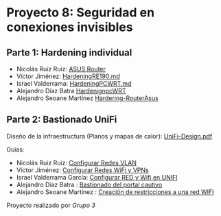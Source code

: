 # Proyecto 8: Seguridad en conexiones invisibles

## Parte 1: Hardening individual

- Nicolás Ruiz Ruiz: [ASUS Router](./Nico/Parte%20-%201.md)
- Víctor Jiménez: [HardeningRE190.md](./Victor/HardeningRE190.md)
- Israel  Valderrama: [HardeningPCWRT.md](./Israel/HardeningPCWRT.md)
- Alejandro Díaz Batra [HardenignpcWRT](./ale)
- Alejandro Seoane Martínez [Hardering-RouterAsus](./Alejandro-Seoane/README.md)

## Parte 2: Bastionado UniFi

Diseño de la infraestructura (Planos y mapas de calor): [UniFi-Design.pdf](UniFi-Design.pdf)

Guias:

- Nicolás Ruiz Ruiz: [Configurar Redes VLAN](https://app.tango.us/app/workflow/Configuraci-n-de-seguridad-VLANs-a6a1b474249045cba9e64e069ee007c0)
- Víctor Jiménez: [Configurar Redes WiFi y VPNs](https://app.tango.us/app/workflow/Setting-Up-UniFi-WiFi-and-VPN-Network-8fe7386bf1b148c0bee9708b3ad0941d)
- Israel Valderrama García: [Configurar RED y Wifi en UNIFI](https://app.tango.us/app/workflow/Configuraci-n-de-Red-y-WiFi-en-UniFi-6d47bfbf5e2a4cf598a367c83612c6e4)
- Alejandro Díaz Batra : [Bastionado del portal cautivo](https://app.tango.us/app/workflow/Bastionado-del-portal-cautivo--Guest-Portal---red-de-invitados-completa--a8c710ed78244bf9a92bef5007e095cf)
- Alejandro Seoane Martínez : [Creación de restricciones a una red WIFI](https://app.tango.us/app/workflow/Creaci-n-de-un-red-WIFI-y-configuraci-n-de-restricciones-a-RRSS-d3b1195faa934d1c9a112c9cda095a98)

Proyecto realizado por _Grupo 3_
